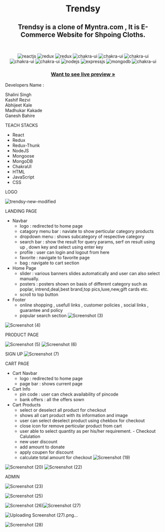 <h1 align="center">Trendsy</h1> 

<h2 align="center">Trendsy is a clone of Myntra.com , It is E-Commerce Website for Shpoing Cloths.</h2>

<br />
<p align="center">
    <img src="https://img.shields.io/badge/React-20232A?style=for-the-badge&logo=react&logoColor=61DAFB" alt="reactjs" />
    <img src="https://img.shields.io/badge/Redux-593D88?style=for-the-badge&logo=redux&logoColor=white" alt="redux" />
    <img src="https://img.shields.io/badge/React_Router-CA4245?style=for-the-badge&logo=react-router&logoColor=white" alt="redux" />
    <img src="https://img.shields.io/badge/Chakra%20UI-3bc7bd?style=for-the-badge&logo=chakraui&logoColor=white" alt="chakra-ui"/>
  <img src="https://img.shields.io/badge/JavaScript-F7DF1E?style=for-the-badge&logo=javascript&logoColor=black" alt="chakra-ui"/>
  <img src="https://img.shields.io/badge/HTML5-E34F26?style=for-the-badge&logo=html5&logoColor=white" alt="chakra-ui"/>
  <img src="https://img.shields.io/badge/Bootstrap-563D7C?style=for-the-badge&logo=bootstrap&logoColor=white" alt="chakra-ui"/>
  <img src="https://img.shields.io/badge/CSS3-1572B6?style=for-the-badge&logo=css3&logoColor=white" alt="chakra-ui"/>
      <img src="https://img.shields.io/badge/Node.js-339933?style=for-the-badge&logo=nodedotjs&logoColor=white" alt="nodejs" />
    <img src="https://img.shields.io/badge/Express.js-000000?style=for-the-badge&logo=express&logoColor=white" alt="expressjs" />
    <img src="https://img.shields.io/badge/MongoDB-4EA94B?style=for-the-badge&logo=mongodb&logoColor=white" alt="mongodb" />
  <img src="https://img.shields.io/badge/Firebase-039BE5?style=for-the-badge&logo=Firebase&logoColor=white" alt="chakra-ui"/>
</p>
<h3 align="center"><a href="https://trendsy.vercel.app/"><strong>Want to see live preview »</strong></a></h3>

Developers Name : 
 
Shalini Singh </br>
Kashif Rezvi </br>
Abhijeet Kale </br>
Madhukar Kakade </br>
Ganesh Bahire </br>


TEACH STACKS
  - React
  - Redux
  - Redux-Thunk
  - NodeJS
  - Mongoose
  - MongoDB
  - ChakraUI
  - HTML
  - JavaScript
  - CSS


LOGO

![trendsy-new-modified](https://user-images.githubusercontent.com/107534386/221490432-2176031a-5013-4c10-909e-bba47d6fc99f.png)


LANDING PAGE
 - Navbar 
    - logo : redirected to home page
    - catagory menu bar : naviate to show perticular category products 
    - dropdown menu : shows subcategory of respective category
    - search bar : show the result for query params, serf on result using up , down key and select using enter key
    - profile : user can login and logout from here
    - favorite : navigate to favorite page
    - bag : navigate to cart section
 - Home Page
    - slider : various banners slides automatically and user can also select manually.
    - posters : posters shown on basis of different category such as poplar, intrend,deal,best brand,top pics,luxe,new,gift cards etc.
    - scroll to top button
 - Footer
    - online shopping , usefull links , customer policies , social links , guarantee and policy
    - popular search section 
![Screenshot (3)](https://user-images.githubusercontent.com/107534386/221490495-b11efa2e-2992-497d-bf90-be48e22022c2.png)

![Screenshot (4)](https://user-images.githubusercontent.com/107534386/221490242-a308f6a3-f60a-4814-b18d-98775c060db4.png)


PRODUCT PAGE

![Screenshot (5)](https://user-images.githubusercontent.com/107534386/221490283-c19e2529-a9ee-4e8f-8861-83e6d7ae361b.png)
![Screenshot (6)](https://user-images.githubusercontent.com/107534386/221490292-80be7b05-0faa-435b-9a36-16c2bba9104a.png)


SIGN UP
![Screenshot (7)](https://user-images.githubusercontent.com/107534386/221490336-4a2d5172-3af1-468a-91f8-fba35cd9bc3d.png)


CART PAGE
  - Cart Navbar
     - logo : redirected to home page
     - page bar : shows current page
  - Cart Info
      - pin code : user can check availability of pincode
      - bank offers : all the offers sown
   - Cart Products
      - select or deselect all product for checkout
      - shows all cart product with its information and image
      - user can select deselect product using chekbox for checkout
      - close icon for remove perticular product from cart
      - user able to select quantity as per his/her requirement.
    - Checkout Calulation
      - new user discount
      - add amount to donate
      - apply coupen for discount
      - calculate total amount for checkout
![Screenshot (19)](https://user-images.githubusercontent.com/107534386/221490661-ee1c8e54-d682-4bde-b12f-58bb317ea7e7.png)


![Screenshot (20)](https://user-images.githubusercontent.com/107534386/221490690-1ffae479-f905-482a-a3fd-fd347abd145d.png)
![Screenshot (22)](https://user-images.githubusercontent.com/107534386/221490735-6571cefb-4102-40c0-b07b-d12437350a64.png)


ADMIN

![Screenshot (23)](https://user-images.githubusercontent.com/107534386/221490758-2aa24146-f792-420a-b7ab-08cec597b516.png)


![Screenshot (25)](https://user-images.githubusercontent.com/107534386/221490769-95c81387-4474-4df5-a372-2e2db33f8920.png)

![Screenshot (26)](https://user-images.githubusercontent.com/107534386/221490797-3936c421-972b-4c8f-8eb2-df4450dde368.png)![Screenshot (27)](https://user-images.githubusercontent.com/107534386/221490826-f70a214d-908f-4c74-ae38-0eeda4a70ee1.png)

![Uploading Screenshot (27).png…]()




![Screenshot (28)](https://user-images.githubusercontent.com/107534386/221490839-f933fe79-dfab-4067-b5e6-3cb93ac953b9.png)
